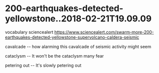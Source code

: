 200-earthquakes-detected-yellowstone..2018-02-21T19.09.09
========================
vocabulary sciencealert
https://www.sciencealert.com/swarm-more-200-earthquakes-detected-yellowstone-supervolcano-caldera-seismic

cavalcade
-- how alarming this cavalcade of seismic activity might seem

cataclysm
-- It won't be the cataclysm many fear

petering out
-- It's slowly petering out





